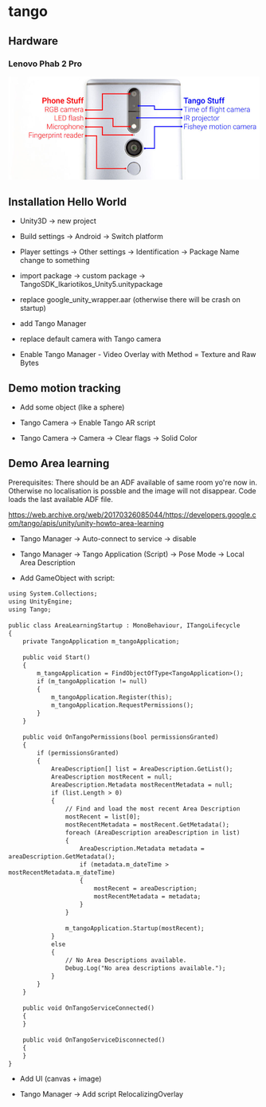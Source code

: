# tango

## Hardware

### Lenovo Phab 2 Pro

<img src="tango.jpg">

## Installation Hello World

- Unity3D -> new project

- Build settings -> Android -> Switch platform

- Player settings -> Other settings -> Identification -> Package Name change to something

- import package -> custom package -> TangoSDK_Ikariotikos_Unity5.unitypackage

- replace google_unity_wrapper.aar (otherwise there will be crash on startup)

- add Tango Manager

- replace default camera with Tango camera

- Enable Tango Manager - Video Overlay with Method = Texture and Raw Bytes

## Demo motion tracking

- Add some object (like a sphere)

- Tango Camera -> Enable Tango AR script

- Tango Camera -> Camera -> Clear flags -> Solid Color

## Demo Area learning

Prerequisites: There should be an ADF available of same room yo're now in. Otherwise no localisation is possble and the image will
not disappear. Code loads the last available ADF file.

https://web.archive.org/web/20170326085044/https://developers.google.com/tango/apis/unity/unity-howto-area-learning

- Tango Manager -> Auto-connect to service -> disable

- Tango Manager -> Tango Application (Script) -> Pose Mode -> Local Area Description

- Add GameObject with script:

```
using System.Collections;
using UnityEngine;
using Tango;

public class AreaLearningStartup : MonoBehaviour, ITangoLifecycle
{
    private TangoApplication m_tangoApplication;

    public void Start()
    {
        m_tangoApplication = FindObjectOfType<TangoApplication>();
        if (m_tangoApplication != null)
        {
            m_tangoApplication.Register(this);
            m_tangoApplication.RequestPermissions();
        }
    }

    public void OnTangoPermissions(bool permissionsGranted)
    {
        if (permissionsGranted)
        {
            AreaDescription[] list = AreaDescription.GetList();
            AreaDescription mostRecent = null;
            AreaDescription.Metadata mostRecentMetadata = null;
            if (list.Length > 0)
            {
                // Find and load the most recent Area Description
                mostRecent = list[0];
                mostRecentMetadata = mostRecent.GetMetadata();
                foreach (AreaDescription areaDescription in list)
                {
                    AreaDescription.Metadata metadata = areaDescription.GetMetadata();
                    if (metadata.m_dateTime > mostRecentMetadata.m_dateTime)
                    {
                        mostRecent = areaDescription;
                        mostRecentMetadata = metadata;
                    }
                }

                m_tangoApplication.Startup(mostRecent);
            }
            else
            {
                // No Area Descriptions available.
                Debug.Log("No area descriptions available.");
            }
        }
    }

    public void OnTangoServiceConnected()
    {
    }

    public void OnTangoServiceDisconnected()
    {
    }
}
```

- Add UI (canvas + image)

- Tango Manager -> Add script RelocalizingOverlay 





